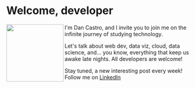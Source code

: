 # Welcome, developer

<img align="left" border-radius="50%" width="150" height="150" src="https://firebasestorage.googleapis.com/v0/b/welcome-developer.appspot.com/o/image.png?alt=media&token=224329cf-772d-4f20-9a31-36d0616db3c1">

I'm Dan Castro, and I invite you to join me on the infinite journey of studying technology.

Let's talk about web dev, data viz, cloud, data science, and... you know, everything that keep us awake late nights. All developers are welcome!

Stay tuned, a new interesting post every week! Follow me on [LinkedIn](https://www.linkedin.com/in/danilovcastro/)
